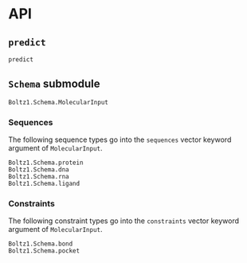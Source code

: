 # API

## `predict`

```@docs
predict
```

## `Schema` submodule

```@docs
Boltz1.Schema.MolecularInput
```

### Sequences

The following sequence types go into the `sequences` vector keyword argument of `MolecularInput`.

```@docs
Boltz1.Schema.protein
Boltz1.Schema.dna
Boltz1.Schema.rna
Boltz1.Schema.ligand
```

### Constraints

The following constraint types go into the `constraints` vector keyword argument of `MolecularInput`.

```@docs
Boltz1.Schema.bond
Boltz1.Schema.pocket
```
